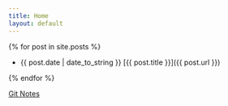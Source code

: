 ```yaml
---
title: Home
layout: default
---
```



{% for post in site.posts %}

* {{ post.date | date_to_string  }}  [{{ post.title }}]({{ post.url  }})

{% endfor %}

[Git Notes](gitnotes.html)
